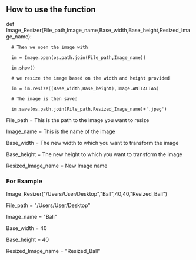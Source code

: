 ## How to use the function

  def Image_Resizer(File_path,Image_name,Base_width,Base_height,Resized_Image_name):

      # Then we open the image with 

      im = Image.open(os.path.join(File_path,Image_name))

      im.show()

      # we resize the image based on the width and height provided

      im = im.resize((Base_width,Base_height),Image.ANTIALIAS)

      # The image is then saved

      im.save(os.path.join(File_path,Resized_Image_name)+'.jpeg') 


File_path = This is the path to the image you want to resize

Image_name = This is the name of the image

Base_width = The new width to which you want to transform the image

Base_height = The new height to which you want to transform the image

Resized_Image_name = New Image name

### For Example 

Image_Resizer("/Users/User/Desktop","Ball",40,40,"Resized_Ball")

File_path = "/Users/User/Desktop"

Image_name = "Ball"

Base_width = 40

Base_height = 40

Resized_Image_name = "Resized_Ball"
